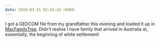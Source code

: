 ```yaml
---
date: 2018-03-31 02:24:43 +0900
---
```

I got a GEDCOM file from my grandfather this evening and loaded it up in [MacFamilyTree](http://www.syniumsoftware.com/macfamilytree). Didn't realise I have family that arrived in Australia at, essentially, the beginning of white settlement!
